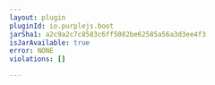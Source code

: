 ```yaml
---
layout: plugin
pluginId: io.purplejs.boot
jarSha1: a2c9a2c7c8583c6ff5082be62585a56a3d3ee4f3
isJarAvailable: true
error: NONE
violations: []

---
```

